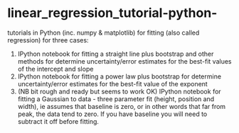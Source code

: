 # linear_regression_tutorial-python-
tutorials in Python (inc. numpy & matplotlib) for fitting (also called regression) for three cases:
1) IPython notebook for fitting a straight line plus bootstrap and other methods for determine uncertainty/error estimates for the best-fit values of the intercept and slope
2) IPython notebook for fitting a power law plus bootstrap for determine uncertainty/error estimates for the best-fit value of the exponent
3) (NB bit rough and ready but seems to work OK) IPython notebook for fitting a Gaussian to data - three parameter fit (height, position and width), ie assumes that baseline is zero, or in other words that far from peak, the data tend to zero. If you have baseline you will need to subtract it off before fitting.
